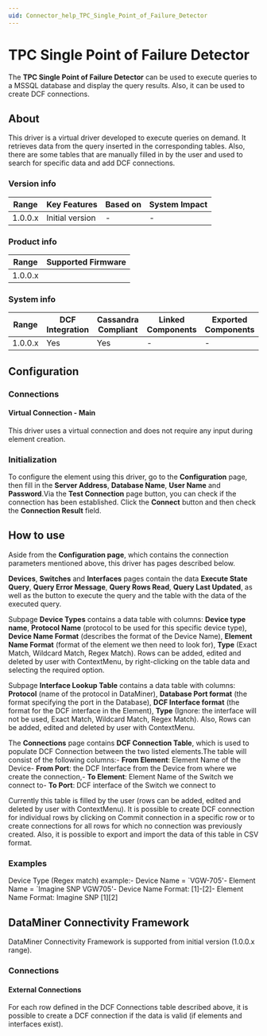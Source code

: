 ```yaml
---
uid: Connector_help_TPC_Single_Point_of_Failure_Detector
---
```


# TPC Single Point of Failure Detector

The **TPC Single Point of Failure Detector** can be used to execute queries to a MSSQL database and display the query results. Also, it can be used to create DCF connections.

## About

This driver is a virtual driver developed to execute queries on demand. It retrieves data from the query inserted in the corresponding tables. Also, there are some tables that are manually filled in by the user and used to search for specific data and add DCF connections.

### Version info

| **Range** | **Key Features** | **Based on** | **System Impact** |
|-----------|------------------|--------------|-------------------|
| 1.0.0.x   | Initial version  | \-           | \-                |

### Product info

| **Range** | **Supported Firmware** |
|-----------|------------------------|
| 1.0.0.x   |                        |

### System info

| **Range** | **DCF Integration** | **Cassandra Compliant** | **Linked Components** | **Exported Components** |
|-----------|---------------------|-------------------------|-----------------------|-------------------------|
| 1.0.0.x   | Yes                 | Yes                     | \-                    | \-                      |

## Configuration

### Connections

#### Virtual Connection - Main

This driver uses a virtual connection and does not require any input during element creation.

### Initialization

To configure the element using this driver, go to the **Configuration** page, then fill in the **Server Address**, **Database Name**, **User Name** and **Password**.Via the **Test Connection** page button, you can check if the connection has been established. Click the **Connect** button and then check the **Connection Result** field.

## How to use

Aside from the **Configuration page**, which contains the connection parameters mentioned above, this driver has pages described below.

**Devices**, **Switches** and **Interfaces** pages contain the data **Execute State Query**, **Query Error Message**, **Query Rows Read**, **Query Last Updated**, as well as the button to execute the query and the table with the data of the executed query.

Subpage **Device Types** contains a data table with columns: **Device type name**, **Protocol Name** (protocol to be used for this specific device type), **Device Name Format** (describes the format of the Device Name), **Element Name Format** (format of the element we then need to look for), **Type** (Exact Match, Wildcard Match, Regex Match). Rows can be added, edited and deleted by user with ContextMenu, by right-clicking on the table data and selecting the required option.

Subpage **Interface Lookup Table** contains a data table with columns: **Protocol** (name of the protocol in DataMiner), **Database Port format** (the format specifying the port in the Database), **DCF Interface format** (the format for the DCF interface in the Element), **Type** (Ignore: the interface will not be used, Exact Match, Wildcard Match, Regex Match). Also, Rows can be added, edited and deleted by user with ContextMenu.

The **Connections** page contains **DCF Connection Table**, which is used to populate DCF Connection between the two listed elements.The table will consist of the following columns:- **From Element**: Element Name of the Device- **From Port**: the DCF Interface from the Device from where we create the connection,- **To Element**: Element Name of the Switch we connect to- **To Port**: DCF interface of the Switch we connect to

Currently this table is filled by the user (rows can be added, edited and deleted by user with ContextMenu). It is possible to create DCF connection for individual rows by clicking on Commit connection in a specific row or to create connections for all rows for which no connection was previously created. Also, it is possible to export and import the data of this table in CSV format.

### Examples

Device Type (Regex match) example:- Device Name = \`VGW-705'- Element Name = \`Imagine SNP VGW705'- Device Name Format: \[1\]-\[2\]- Element Name Format: Imagine SNP \[1\]\[2\]

## DataMiner Connectivity Framework

DataMiner Connectivity Framework is supported from initial version (1.0.0.x range).

### Connections

#### External Connections

For each row defined in the DCF Connections table described above, it is possible to create a DCF connection if the data is valid (if elements and interfaces exist).
